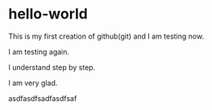 # hello-world

This is my first creation of github(git) and I am testing now.

I am testing again.

I understand step by step.

I am very glad.



asdfasdfsadfasdfsaf
